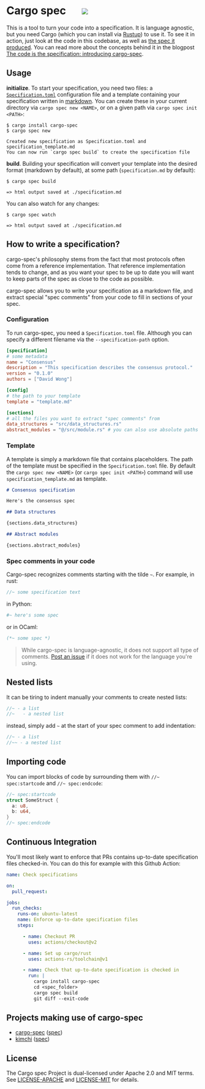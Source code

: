 # Cargo spec &emsp; ![](https://img.shields.io/crates/v/cargo-spec.svg)

This is a tool to turn your code into a specification.
It is language agnostic, but you need Cargo (which you can install via [Rustup](https://rustup.rs/)) to use it.
To see it in action, just look at the code in this codebase, as well as [the spec it produced](https://mimoo.github.io/cargo-specification/).
You can read more about the concepts behind it in the blogpost [The code is the specification: introducing cargo-spec](https://cryptologie.net/article/553/the-code-is-the-specification-introducing-cargo-spec/).

## Usage

**initialize**. To start your specification, you need two files: a [`Specification.toml`](#configuration) configuration file and a template containing your specification written in [markdown](https://daringfireball.net/projects/markdown/).
You can create these in your current directory via `cargo spec new <NAME>`, or on a given path via `cargo spec init <PATH>`:

```console
$ cargo install cargo-spec
$ cargo spec new

Created new specification as Specification.toml and specification_template.md
You can now run `cargo spec build` to create the specification file
```

**build**. Building your specification will convert your template into the desired format (markdown by default), at some path (`specification.md` by default):

```console
$ cargo spec build

=> html output saved at ./specification.md
```

You can also watch for any changes:

```console
$ cargo spec watch

=> html output saved at ./specification.md
```

## How to write a specification?

cargo-spec's philosophy stems from the fact that most protocols often come from a reference implementation. That reference implementation tends to change, and as you want your spec to be up to date you will want to keep parts of the spec as close to the code as possible.

cargo-spec allows you to write your specification as a markdown file, and extract special "spec comments" from your code to fill in sections of your spec.

### Configuration

To run cargo-spec, you need a `Specification.toml` file.
Although you can specify a different filename via the `--specification-path` option.

```toml
[specification]
# some metadata
name = "Consensus"
description = "This specification describes the consensus protocol."
version = "0.1.0"
authors = ["David Wong"]

[config]
# the path to your template
template = "template.md"

[sections]
# all the files you want to extract "spec comments" from
data_structures = "src/data_structures.rs"
abstract_modules = "@/src/module.rs" # you can also use absolute paths (you need to be in a git repo)
```

### Template

A template is simply a markdown file that contains placeholders. The path of the template must be specified in the `Specification.toml` file. 
By default the `cargo spec new <NAME>` (or `cargo spec init <PATH>`) command will use `specification_template.md` as template.

```markdown
# Consensus specification

Here's the consensus spec

## Data structures

{sections.data_structures}

## Abstract modules

{sections.abstract_modules}
```

### Spec comments in your code

Cargo-spec recognizes comments starting with the tilde `~`. 
For example, in rust:

```rust
//~ some specification text
```

in Python:

```python
#~ here's some spec
```

or in OCaml:

```ocaml
(*~ some spec *)
```

> While cargo-spec is language-agnostic, it does not support all type of comments. [Post an issue](https://github.com/mimoo/cargo-specification/issues/new) if it does not work for the language you're using.

## Nested lists

It can be tiring to indent manually your comments to create nested lists:

```rust
//~ - a list
//~   - a nested list
```

instead, simply add `~` at the start of your spec comment to add indentation:

```rust
//~ - a list
//~~ - a nested list
```

## Importing code

You can import blocks of code by surrounding them with `//~ spec:startcode` and `//~ spec:endcode`:


```rust
//~ spec:startcode
struct SomeStruct {
  a: u8,
  b: u64,
}
//~ spec:endcode
```

## Continuous Integration

You'll most likely want to enforce that PRs contains up-to-date specification files checked-in. 
You can do this for example with this Github Action:

```yml
name: Check specifications

on:
  pull_request:

jobs:
  run_checks:
    runs-on: ubuntu-latest
    name: Enforce up-to-date specification files
    steps:

      - name: Checkout PR
        uses: actions/checkout@v2

      - name: Set up cargo/rust
        uses: actions-rs/toolchain@v1

      - name: Check that up-to-date specification is checked in
        run: |
          cargo install cargo-spec
          cd <spec_folder>
          cargo spec build
          git diff --exit-code
```

## Projects making use of cargo-spec

* [cargo-spec]() ([spec](https://mimoo.github.io/cargo-specification/))
* [kimchi](https://github.com/o1-labs/proof-systems/blob/master/book/specifications/README.md) ([spec](https://o1-labs.github.io/proof-systems/specs/kimchi.html))

## License

The Cargo spec Project is dual-licensed under Apache 2.0 and MIT terms. See [LICENSE-APACHE](LICENSE-APACHE) and [LICENSE-MIT](LICENSE-MIT) for details.
